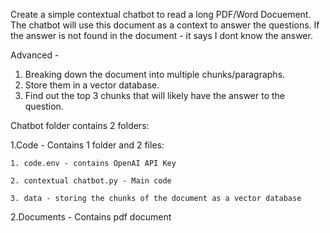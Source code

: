 Create a simple contextual chatbot to read a long PDF/Word Docuement. The chatbot will use this document as a context to answer the questions. If the answer is not found in the document - it says I dont know the answer.

Advanced - 
1. Breaking down the document into multiple chunks/paragraphs.
2. Store them in a vector database.
3. Find out the top 3 chunks that will likely have the answer to the question.

Chatbot folder contains 2 folders:

1.Code - Contains 1 folder and 2 files:

    1. code.env - contains OpenAI API Key
    
    2. contextual chatbot.py - Main code
    
    3. data - storing the chunks of the document as a vector database

2.Documents - Contains pdf document
